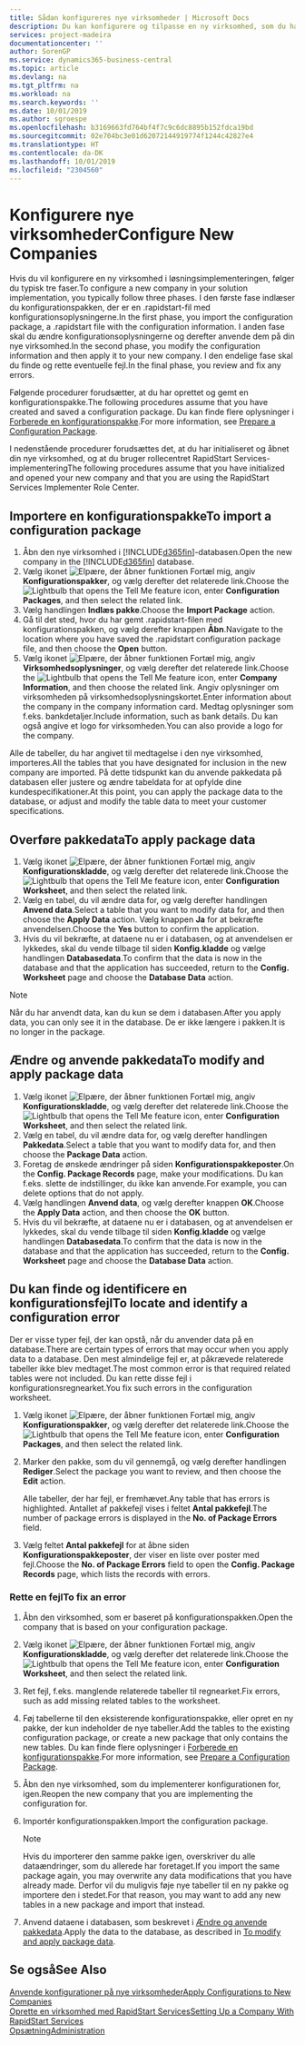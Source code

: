 ```yaml
---
title: Sådan konfigureres nye virksomheder | Microsoft Docs
description: Du kan konfigurere og tilpasse en ny virksomhed, som du har oprettet. Hvis du vil finjustere din implementering, skal du fortsætte i tre faser for at fuldføre konfigurationen.
services: project-madeira
documentationcenter: ''
author: SorenGP
ms.service: dynamics365-business-central
ms.topic: article
ms.devlang: na
ms.tgt_pltfrm: na
ms.workload: na
ms.search.keywords: ''
ms.date: 10/01/2019
ms.author: sgroespe
ms.openlocfilehash: b3169663fd764bf4f7c9c6dc8895b152fdca19bd
ms.sourcegitcommit: 02e704bc3e01d62072144919774f1244c42827e4
ms.translationtype: HT
ms.contentlocale: da-DK
ms.lasthandoff: 10/01/2019
ms.locfileid: "2304560"
---
```

# <a name="configure-new-companies"></a><span data-ttu-id="69d79-104">Konfigurere nye virksomheder</span><span class="sxs-lookup"><span data-stu-id="69d79-104">Configure New Companies</span></span>
<span data-ttu-id="69d79-105">Hvis du vil konfigurere en ny virksomhed i løsningsimplementeringen, følger du typisk tre faser.</span><span class="sxs-lookup"><span data-stu-id="69d79-105">To configure a new company in your solution implementation, you typically follow three phases.</span></span> <span data-ttu-id="69d79-106">I den første fase indlæser du konfigurationspakken, der er en .rapidstart-fil med konfigurationsoplysningerne.</span><span class="sxs-lookup"><span data-stu-id="69d79-106">In the first phase, you import the configuration package, a .rapidstart file with the configuration information.</span></span> <span data-ttu-id="69d79-107">I anden fase skal du ændre konfigurationsoplysningerne og derefter anvende dem på din nye virksomhed.</span><span class="sxs-lookup"><span data-stu-id="69d79-107">In the second phase, you modify the configuration information and then apply it to your new company.</span></span> <span data-ttu-id="69d79-108">I den endelige fase skal du finde og rette eventuelle fejl.</span><span class="sxs-lookup"><span data-stu-id="69d79-108">In the final phase, you review and fix any errors.</span></span>  

<span data-ttu-id="69d79-109">Følgende procedurer forudsætter, at du har oprettet og gemt en konfigurationspakke.</span><span class="sxs-lookup"><span data-stu-id="69d79-109">The following procedures assume that you have created and saved a configuration package.</span></span> <span data-ttu-id="69d79-110">Du kan finde flere oplysninger i [Forberede en konfigurationspakke](admin-how-to-prepare-a-configuration-package.md).</span><span class="sxs-lookup"><span data-stu-id="69d79-110">For more information, see [Prepare a Configuration Package](admin-how-to-prepare-a-configuration-package.md).</span></span>  

<span data-ttu-id="69d79-111">I nedenstående procedurer forudsættes det, at du har initialiseret og åbnet din nye virksomhed, og at du bruger rollecentret RapidStart Services-implementering</span><span class="sxs-lookup"><span data-stu-id="69d79-111">The following procedures assume that you have initialized and opened your new company and that you are using the RapidStart Services Implementer Role Center.</span></span>

## <a name="to-import-a-configuration-package"></a><span data-ttu-id="69d79-112">Importere en konfigurationspakke</span><span class="sxs-lookup"><span data-stu-id="69d79-112">To import a configuration package</span></span>  
1. <span data-ttu-id="69d79-113">Åbn den nye virksomhed i [!INCLUDE[d365fin](includes/d365fin_md.md)]-databasen.</span><span class="sxs-lookup"><span data-stu-id="69d79-113">Open the new company in the [!INCLUDE[d365fin](includes/d365fin_md.md)] database.</span></span>  
2. <span data-ttu-id="69d79-114">Vælg ikonet ![Elpære, der åbner funktionen Fortæl mig](media/ui-search/search_small.png "Fortæl mig, hvad du vil foretage dig"), angiv **Konfigurationspakker**, og vælg derefter det relaterede link.</span><span class="sxs-lookup"><span data-stu-id="69d79-114">Choose the ![Lightbulb that opens the Tell Me feature](media/ui-search/search_small.png "Tell me what you want to do") icon, enter **Configuration Packages**, and then select the related link.</span></span>  
3. <span data-ttu-id="69d79-115">Vælg handlingen **Indlæs pakke**.</span><span class="sxs-lookup"><span data-stu-id="69d79-115">Choose the **Import Package** action.</span></span>  
4. <span data-ttu-id="69d79-116">Gå til det sted, hvor du har gemt .rapidstart-filen med konfigurationspakken, og vælg derefter knappen **Åbn**.</span><span class="sxs-lookup"><span data-stu-id="69d79-116">Navigate to the location where you have saved the .rapidstart configuration package file, and then choose the **Open** button.</span></span>  
5. <span data-ttu-id="69d79-117">Vælg ikonet ![Elpære, der åbner funktionen Fortæl mig](media/ui-search/search_small.png "Fortæl mig, hvad du vil foretage dig"), angiv **Virksomhedsoplysninger**, og vælg derefter det relaterede link.</span><span class="sxs-lookup"><span data-stu-id="69d79-117">Choose the ![Lightbulb that opens the Tell Me feature](media/ui-search/search_small.png "Tell me what you want to do") icon, enter **Company Information**, and then choose the related link.</span></span> <span data-ttu-id="69d79-118">Angiv oplysninger om virksomheden på virksomhedsoplysningskortet.</span><span class="sxs-lookup"><span data-stu-id="69d79-118">Enter information about the company in the company information card.</span></span> <span data-ttu-id="69d79-119">Medtag oplysninger som f.eks. bankdetaljer.</span><span class="sxs-lookup"><span data-stu-id="69d79-119">Include information, such as bank details.</span></span> <span data-ttu-id="69d79-120">Du kan også angive et logo for virksomheden.</span><span class="sxs-lookup"><span data-stu-id="69d79-120">You can also provide a logo for the company.</span></span>  

<span data-ttu-id="69d79-121">Alle de tabeller, du har angivet til medtagelse i den nye virksomhed, importeres.</span><span class="sxs-lookup"><span data-stu-id="69d79-121">All the tables that you have designated for inclusion in the new company are imported.</span></span> <span data-ttu-id="69d79-122">På dette tidspunkt kan du anvende pakkedata på databasen eller justere og ændre tabeldata for at opfylde dine kundespecifikationer.</span><span class="sxs-lookup"><span data-stu-id="69d79-122">At this point, you can apply the package data to the database, or adjust and modify the table data to meet your customer specifications.</span></span>  

## <a name="to-apply-package-data"></a><span data-ttu-id="69d79-123">Overføre pakkedata</span><span class="sxs-lookup"><span data-stu-id="69d79-123">To apply package data</span></span>  
1. <span data-ttu-id="69d79-124">Vælg ikonet ![Elpære, der åbner funktionen Fortæl mig](media/ui-search/search_small.png "Fortæl mig, hvad du vil foretage dig"), angiv **Konfigurationskladde**, og vælg derefter det relaterede link.</span><span class="sxs-lookup"><span data-stu-id="69d79-124">Choose the ![Lightbulb that opens the Tell Me feature](media/ui-search/search_small.png "Tell me what you want to do") icon, enter **Configuration Worksheet**, and then select the related link.</span></span>  
2. <span data-ttu-id="69d79-125">Vælg en tabel, du vil ændre data for, og vælg derefter handlingen **Anvend data**.</span><span class="sxs-lookup"><span data-stu-id="69d79-125">Select a table that you want to modify data for, and then choose the **Apply Data** action.</span></span> <span data-ttu-id="69d79-126">Vælg knappen **Ja** for at bekræfte anvendelsen.</span><span class="sxs-lookup"><span data-stu-id="69d79-126">Choose the **Yes** button to confirm the application.</span></span>
3. <span data-ttu-id="69d79-127">Hvis du vil bekræfte, at dataene nu er i databasen, og at anvendelsen er lykkedes, skal du vende tilbage til siden **Konfig.kladde** og vælge handlingen **Databasedata**.</span><span class="sxs-lookup"><span data-stu-id="69d79-127">To confirm that the data is now in the database and that the application has succeeded, return to the **Config. Worksheet** page and choose the **Database Data** action.</span></span>  

> [!NOTE]  
>  <span data-ttu-id="69d79-128">Når du har anvendt data, kan du kun se dem i databasen.</span><span class="sxs-lookup"><span data-stu-id="69d79-128">After you apply data, you can only see it in the database.</span></span> <span data-ttu-id="69d79-129">De er ikke længere i pakken.</span><span class="sxs-lookup"><span data-stu-id="69d79-129">It is no longer in the package.</span></span>  

## <a name="to-modify-and-apply-package-data"></a><span data-ttu-id="69d79-130">Ændre og anvende pakkedata</span><span class="sxs-lookup"><span data-stu-id="69d79-130">To modify and apply package data</span></span>  
1. <span data-ttu-id="69d79-131">Vælg ikonet ![Elpære, der åbner funktionen Fortæl mig](media/ui-search/search_small.png "Fortæl mig, hvad du vil foretage dig"), angiv **Konfigurationskladde**, og vælg derefter det relaterede link.</span><span class="sxs-lookup"><span data-stu-id="69d79-131">Choose the ![Lightbulb that opens the Tell Me feature](media/ui-search/search_small.png "Tell me what you want to do") icon, enter **Configuration Worksheet**, and then select the related link.</span></span>  
2. <span data-ttu-id="69d79-132">Vælg en tabel, du vil ændre data for, og vælg derefter handlingen **Pakkedata**.</span><span class="sxs-lookup"><span data-stu-id="69d79-132">Select a table that you want to modify data for, and then choose the **Package Data** action.</span></span>  
3. <span data-ttu-id="69d79-133">Foretag de ønskede ændringer på siden **Konfigurationspakkeposter**.</span><span class="sxs-lookup"><span data-stu-id="69d79-133">On the **Config. Package Records** page, make your modifications.</span></span> <span data-ttu-id="69d79-134">Du kan f.eks. slette de indstillinger, du ikke kan anvende.</span><span class="sxs-lookup"><span data-stu-id="69d79-134">For example, you can delete options that do not apply.</span></span>  
4. <span data-ttu-id="69d79-135">Vælg handlingen **Anvend data**, og vælg derefter knappen **OK**.</span><span class="sxs-lookup"><span data-stu-id="69d79-135">Choose the **Apply Data** action, and then choose the **OK** button.</span></span>  
5. <span data-ttu-id="69d79-136">Hvis du vil bekræfte, at dataene nu er i databasen, og at anvendelsen er lykkedes, skal du vende tilbage til siden **Konfig.kladde** og vælge handlingen **Databasedata**.</span><span class="sxs-lookup"><span data-stu-id="69d79-136">To confirm that the data is now in the database and that the application has succeeded, return to the **Config. Worksheet** page and choose the **Database Data** action.</span></span>  

## <a name="to-locate-and-identify-a-configuration-error"></a><span data-ttu-id="69d79-137">Du kan finde og identificere en konfigurationsfejl</span><span class="sxs-lookup"><span data-stu-id="69d79-137">To locate and identify a configuration error</span></span>  
<span data-ttu-id="69d79-138">Der er visse typer fejl, der kan opstå, når du anvender data på en database.</span><span class="sxs-lookup"><span data-stu-id="69d79-138">There are certain types of errors that may occur when you apply data to a database.</span></span> <span data-ttu-id="69d79-139">Den mest almindelige fejl er, at påkrævede relaterede tabeller ikke blev medtaget.</span><span class="sxs-lookup"><span data-stu-id="69d79-139">The most common error is that required related tables were not included.</span></span> <span data-ttu-id="69d79-140">Du kan rette disse fejl i konfigurationsregnearket.</span><span class="sxs-lookup"><span data-stu-id="69d79-140">You fix such errors in the configuration worksheet.</span></span>

1. <span data-ttu-id="69d79-141">Vælg ikonet ![Elpære, der åbner funktionen Fortæl mig](media/ui-search/search_small.png "Fortæl mig, hvad du vil foretage dig"), angiv **Konfigurationspakker**, og vælg derefter det relaterede link.</span><span class="sxs-lookup"><span data-stu-id="69d79-141">Choose the ![Lightbulb that opens the Tell Me feature](media/ui-search/search_small.png "Tell me what you want to do") icon, enter **Configuration Packages**, and then select the related link.</span></span>  
2. <span data-ttu-id="69d79-142">Marker den pakke, som du vil gennemgå, og vælg derefter handlingen **Rediger**.</span><span class="sxs-lookup"><span data-stu-id="69d79-142">Select the package you want to review, and then choose the **Edit** action.</span></span>  

    <span data-ttu-id="69d79-143">Alle tabeller, der har fejl, er fremhævet.</span><span class="sxs-lookup"><span data-stu-id="69d79-143">Any table that has errors is highlighted.</span></span> <span data-ttu-id="69d79-144">Antallet af pakkefejl vises i feltet **Antal pakkefejl**.</span><span class="sxs-lookup"><span data-stu-id="69d79-144">The number of package errors is displayed in the **No. of Package Errors** field.</span></span>  

3. <span data-ttu-id="69d79-145">Vælg feltet **Antal pakkefejl** for at åbne siden **Konfigurationspakkeposter**, der viser en liste over poster med fejl.</span><span class="sxs-lookup"><span data-stu-id="69d79-145">Choose the **No. of Package Errors** field to open the **Config. Package Records** page, which lists the records with errors.</span></span>  

### <a name="to-fix-an-error"></a><span data-ttu-id="69d79-146">Rette en fejl</span><span class="sxs-lookup"><span data-stu-id="69d79-146">To fix an error</span></span>  
1. <span data-ttu-id="69d79-147">Åbn den virksomhed, som er baseret på konfigurationspakken.</span><span class="sxs-lookup"><span data-stu-id="69d79-147">Open the company that is based on your configuration package.</span></span>  
2. <span data-ttu-id="69d79-148">Vælg ikonet ![Elpære, der åbner funktionen Fortæl mig](media/ui-search/search_small.png "Fortæl mig, hvad du vil foretage dig"), angiv **Konfigurationskladde**, og vælg derefter det relaterede link.</span><span class="sxs-lookup"><span data-stu-id="69d79-148">Choose the ![Lightbulb that opens the Tell Me feature](media/ui-search/search_small.png "Tell me what you want to do") icon, enter **Configuration Worksheet**, and then select the related link.</span></span>  
3. <span data-ttu-id="69d79-149">Ret fejl, f.eks. manglende relaterede tabeller til regnearket.</span><span class="sxs-lookup"><span data-stu-id="69d79-149">Fix errors, such as add missing related tables to the worksheet.</span></span>  
4. <span data-ttu-id="69d79-150">Føj tabellerne til den eksisterende konfigurationspakke, eller opret en ny pakke, der kun indeholder de nye tabeller.</span><span class="sxs-lookup"><span data-stu-id="69d79-150">Add the tables to the existing configuration package, or create a new package that only contains the new tables.</span></span> <span data-ttu-id="69d79-151">Du kan finde flere oplysninger i [Forberede en konfigurationspakke](admin-how-to-prepare-a-configuration-package.md).</span><span class="sxs-lookup"><span data-stu-id="69d79-151">For more information, see [Prepare a Configuration Package](admin-how-to-prepare-a-configuration-package.md).</span></span>  
5. <span data-ttu-id="69d79-152">Åbn den nye virksomhed, som du implementerer konfigurationen for, igen.</span><span class="sxs-lookup"><span data-stu-id="69d79-152">Reopen the new company that you are implementing the configuration for.</span></span>  
6. <span data-ttu-id="69d79-153">Importér konfigurationspakken.</span><span class="sxs-lookup"><span data-stu-id="69d79-153">Import the configuration package.</span></span>  

    > [!NOTE]  
    >  <span data-ttu-id="69d79-154">Hvis du importerer den samme pakke igen, overskriver du alle dataændringer, som du allerede har foretaget.</span><span class="sxs-lookup"><span data-stu-id="69d79-154">If you import the same package again, you may overwrite any data modifications that you have already made.</span></span> <span data-ttu-id="69d79-155">Derfor vil du muligvis føje nye tabeller til en ny pakke og importere den i stedet.</span><span class="sxs-lookup"><span data-stu-id="69d79-155">For that reason, you may want to add any new tables in a new package and import that instead.</span></span>  

7. <span data-ttu-id="69d79-156">Anvend dataene i databasen, som beskrevet i [Ændre og anvende pakkedata](admin-how-to-configure-new-companies.md#to-modify-and-apply-package-data).</span><span class="sxs-lookup"><span data-stu-id="69d79-156">Apply the data to the database, as described in [To modify and apply package data](admin-how-to-configure-new-companies.md#to-modify-and-apply-package-data).</span></span>

## <a name="see-also"></a><span data-ttu-id="69d79-157">Se også</span><span class="sxs-lookup"><span data-stu-id="69d79-157">See Also</span></span>  
[<span data-ttu-id="69d79-158">Anvende konfigurationer på nye virksomheder</span><span class="sxs-lookup"><span data-stu-id="69d79-158">Apply Configurations to New Companies</span></span>](admin-apply-configuration-to-new-companies.md)  
[<span data-ttu-id="69d79-159">Oprette en virksomhed med RapidStart Services</span><span class="sxs-lookup"><span data-stu-id="69d79-159">Setting Up a Company With RapidStart Services</span></span>](admin-set-up-a-company-with-rapidstart.md)  
[<span data-ttu-id="69d79-160">Opsætning</span><span class="sxs-lookup"><span data-stu-id="69d79-160">Administration</span></span>](admin-setup-and-administration.md)
